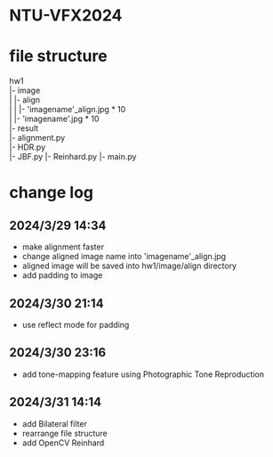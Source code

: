 # NTU-VFX2024

# file structure
hw1  
|- image  
| |- align  
| | |- 'imagename'_align.jpg * 10  
| |- 'imagename'.jpg * 10  
|- result  
|- alignment.py  
|- HDR.py  
|- JBF.py
|- Reinhard.py
|- main.py


# change log
## 2024/3/29 14:34
- make alignment faster
- change aligned image name into 'imagename'_align.jpg
- aligned image will be saved into hw1/image/align directory 
- add padding to image

## 2024/3/30 21:14
- use reflect mode for padding

## 2024/3/30 23:16
- add tone-mapping feature using Photographic Tone Reproduction

## 2024/3/31 14:14
- add Bilateral filter
- rearrange file structure
- add OpenCV Reinhard
